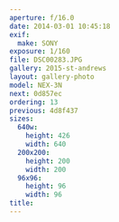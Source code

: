 ```yaml
---
aperture: f/16.0
date: 2014-03-01 10:45:18
exif:
  make: SONY
exposure: 1/160
file: DSC00283.JPG
gallery: 2015-st-andrews
layout: gallery-photo
model: NEX-3N
next: 0d857ec
ordering: 13
previous: 4d8f437
sizes:
  640w:
    height: 426
    width: 640
  200x200:
    height: 200
    width: 200
  96x96:
    height: 96
    width: 96
title: 
---
```

